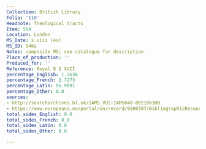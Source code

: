 ```yaml
---
Collection: British Library
Folia: '110'
Headnote: Theological tracts
Item: 554
Location: London
MS_Date: s.xiii (ex)
MS_ID: 546a
Notes: composite MS; see catalogue for description
Place_of_production: ''
Produced_for: ''
Reference: Royal 8 E XVII
percentage_English: 1.3636
percentage_French: 2.7273
percentage_Latin: 95.9091
percentage_Other: 0.0
sources:
- http://searcharchives.bl.uk/IAMS_VU2:IAMS040-002106388
- https://www.europeana.eu/portal/en/record/9200397/BibliographicResource_3000126277439.html
total_sides_English: 0.0
total_sides_French: 0.0
total_sides_Latin: 0.0
total_sides_Other: 0.0

---
```

